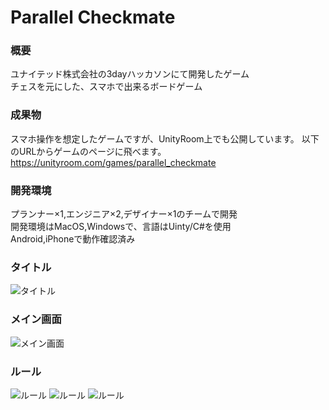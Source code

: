 # Parallel Checkmate

### 概要
ユナイテッド株式会社の3dayハッカソンにて開発したゲーム  
チェスを元にした、スマホで出来るボードゲーム  

### 成果物
スマホ操作を想定したゲームですが、UnityRoom上でも公開しています。
以下のURLからゲームのページに飛べます。
https://unityroom.com/games/parallel_checkmate

### 開発環境
プランナー×1,エンジニア×2,デザイナー×1のチームで開発  
開発環境はMacOS,Windowsで、言語はUinty/C#を使用  
Android,iPhoneで動作確認済み  

### タイトル
![タイトル](https://imgur.com/sx1oRWd.jpg)

### メイン画面
![メイン画面](https://imgur.com/CmRHAs4.jpg)

### ルール
![ルール](https://imgur.com/HTkxygQ.jpg)
![ルール](https://imgur.com/vivN7Gz.jpg)
![ルール](https://imgur.com/gCH3lHQ.jpg)
